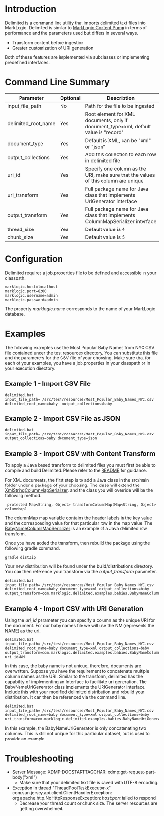 # Introduction

Delimited is a command line utility that imports delimited text files into MarkLogic.  Delimited is similar to [MarkLogic Content Pump](http://docs.marklogic.com/guide/mlcp/intro) in terms of performance and the parameters used but differs in several ways.  

 * Transform content before ingestion     
 * Greater customization of URI generation

Both of these features are implemented via subclasses or implementing predefined interfaces.  
 
# Command Line Summary

Parameter | Optional | Description
----------|----------|-------------
input_file_path | No | Path for the file to be ingested
delimited_root_name | Yes | Root element for XML documents, only if document_type=xml, default value is "record"
document_type | Yes | Default is XML, can be "xml" or "json"
output_collections | Yes | Add this collection to each row in delimited file
uri_id | Yes | Specify one column as the URI, make sure that the values of this column are unique
uri_transform | Yes | Full package name for Java class that implements UriGenerator interface
output_transform | Yes | Full package name for Java class that implements ColumnMapSerializer interface
thread_size | Yes | Default value is 4
chunk_size | Yes | Default value is 5

# Configuration

Delimited requires a job.properties file to be defined and accessible in your classpath.

    marklogic.host=localhost
    marklogic.port=8200
    marklogic.username=admin
    marklogic.password=admin

The property _marklogic.name_ corresponds to the name of your MarkLogic database.  

# Examples

The following examples use the Most Popular Baby Names from NYC CSV file contained under the test resources directory.  You can substitute this file and the parameters for the CSV file of your choosing.  Make sure that for each of your examples, you have a job.properties in your classpath or in your execution directory.    

## Example 1 - Import CSV File

    delimited.bat input_file_path=./src/test/resources/Most_Popular_Baby_Names_NYC.csv delimited_root_name=baby  output_collections=baby
   
## Example 2 - Import CSV File as JSON

    delimited.bat input_file_path=./src/test/resources/Most_Popular_Baby_Names_NYC.csv output_collections=baby document_type=json

## Example 3 - Import CSV with Content Transform

To apply a Java based transform to delimited files you must first be able to compile and build Delimited.  Please refer to the [README](https://github.com/sastafford/delimited/blob/master/README.md) for guidance. 

For XML documents, the first step is to add a Java class in the src/main folder under a package of your choosing.  The class will extend the [XmlStringColumnMapSerializer](https://github.com/sastafford/delimited/blob/master/src/main/java/com/marklogic/delimited/XmlStringColumnMapSerializer.java).  and the class you will override will be the following method. 

     protected Map<String, Object> transformColumnMap(Map<String, Object> columnMap)

The columnMap map variable contains the header labels in the key value and the corresponding value for that particular row in the map value.  The [BabyNameColumnMapSerializer](https://github.com/sastafford/delimited/blob/master/src/test/java/com/marklogic/delimited/BabyNameColumnMapSerializer.java) is an example of a Java delimited row transform.  

Once you have added the transform, then rebuild the package using the following gradle command.  

    gradle distZip

Your new distribution will be found under the build/distributions directory.  You can then reference your transform via the _output_transform_ parameter.  

    delimited.bat input_file_path=./src/test/resources/Most_Popular_Baby_Names_NYC.csv delimited_root_name=baby document_type=xml output_collections=baby output_transform=com.marklogic.delimited.examples.babies.BabyNameColumnMapSerializer

## Example 4 - Import CSV with URI Generation

Using the _uri_id_ parameter you can specify a column as the unique URI for the document.  For our baby names file we will use the NM (represents the NAME) as the uri.  

    delimited.bat input_file_path=./src/test/resources/Most_Popular_Baby_Names_NYC.csv delimited_root_name=baby document_type=xml output_collections=baby output_transform=com.marklogic.delimited.examples.babies.BabyNameColumnMapSerializer uri_id=NM

In this case, the baby name is not unique, therefore, documents are overwritten.  Suppose you have the requirement to concatenate multiple column names as the URI.  Similar to the transform, delimited has the capability of implementing an Interface to facilitate uri generation.  The [BabyNameUriGenerator](https://github.com/sastafford/delimited/blob/master/src/test/java/com/marklogic/delimited/BabyNameUriGenerator.java) class implements the [URIGenerator](https://github.com/sastafford/marklogic-spring-batch/blob/master/infrastructure/src/main/java/com/marklogic/spring/batch/item/processor/support/UriGenerator.java) interface.  Include this with your modified delimited distribution and rebuild your distribution.  It can then be referenced via the command line. 

    delimited.bat input_file_path=./src/test/resources/Most_Popular_Baby_Names_NYC.csv delimited_root_name=baby document_type=xml output_collections=baby uri_transform=com.marklogic.delimited.examples.babies.BabyNameUriGenerator

In this example, the BabyNameUriGenerator is only concatenating two columns.  This is still not unique for this particular dataset, but is used to provide an example.  

# Troubleshooting

 * Server Message: XDMP-DOCSTARTTAGCHAR: xdmp:get-request-part-body("xml") 
   * Make sure that your delimited text file is saved with UTF-8 encoding.  
 * Exception in thread "ThreadPoolTaskExecutor-x" com.sun.jersey.api.client.ClientHandlerException: org.apache.http.NoHttpResponseException: _host:port_ failed to respond
   * Decrease your thread count or chunk size.  The server resources are getting overwhelmed.
